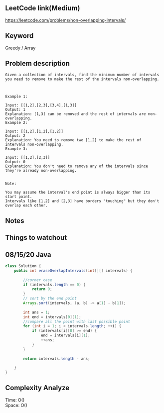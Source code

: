 ## LeetCode link(Medium)
https://leetcode.com/problems/non-overlapping-intervals/

## Keyword
Greedy / Array

## Problem description
```
Given a collection of intervals, find the minimum number of intervals you need to remove to make the rest of the intervals non-overlapping.

 

Example 1:

Input: [[1,2],[2,3],[3,4],[1,3]]
Output: 1
Explanation: [1,3] can be removed and the rest of intervals are non-overlapping.
Example 2:

Input: [[1,2],[1,2],[1,2]]
Output: 2
Explanation: You need to remove two [1,2] to make the rest of intervals non-overlapping.
Example 3:

Input: [[1,2],[2,3]]
Output: 0
Explanation: You don't need to remove any of the intervals since they're already non-overlapping.
 

Note:

You may assume the interval's end point is always bigger than its start point.
Intervals like [1,2] and [2,3] have borders "touching" but they don't overlap each other.
```



## Notes


## Things to watchout

## 08/15/20 Java

```java
class Solution {
    public int eraseOverlapIntervals(int[][] intervals) {
        
        //corner case
        if (intervals.length == 0) {
            return 0;
        }
        // sort by the end point
        Arrays.sort(intervals, (a, b) -> a[1] - b[1]);
        
        int ans = 1;
        int end = intervals[0][1];
        //compare all the point with last possible point
        for (int i = 1; i < intervals.length; ++i) {
            if (intervals[i][0] >= end) {
                end = intervals[i][1];
                ++ans;
            }
        }
        
        return intervals.length - ans;
        
    }
}

```
## Complexity Analyze
Time: O()       \
Space: O()